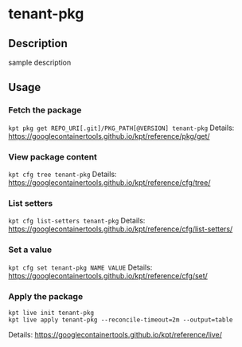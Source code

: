 # tenant-pkg

## Description
sample description

## Usage

### Fetch the package
`kpt pkg get REPO_URI[.git]/PKG_PATH[@VERSION] tenant-pkg`
Details: https://googlecontainertools.github.io/kpt/reference/pkg/get/

### View package content
`kpt cfg tree tenant-pkg`
Details: https://googlecontainertools.github.io/kpt/reference/cfg/tree/

### List setters
`kpt cfg list-setters tenant-pkg`
Details: https://googlecontainertools.github.io/kpt/reference/cfg/list-setters/

### Set a value
`kpt cfg set tenant-pkg NAME VALUE`
Details: https://googlecontainertools.github.io/kpt/reference/cfg/set/

### Apply the package
```
kpt live init tenant-pkg
kpt live apply tenant-pkg --reconcile-timeout=2m --output=table
```
Details: https://googlecontainertools.github.io/kpt/reference/live/
